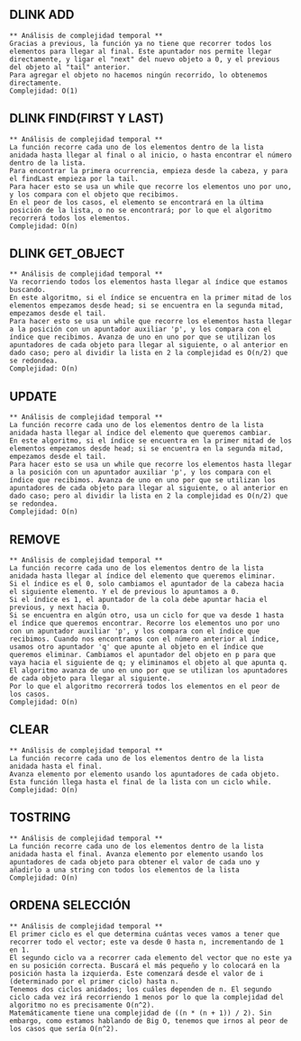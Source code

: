 ## DLINK ADD
	** Análisis de complejidad temporal **
	Gracias a previous, la función ya no tiene que recorrer todos los elementos para llegar al final. Este apuntador nos permite llegar directamente, y ligar el "next" del nuevo objeto a 0, y el previous del objeto al "tail" anterior. 
	Para agregar el objeto no hacemos ningún recorrido, lo obtenemos directamente. 
	Complejidad: O(1)

## DLINK FIND(FIRST Y LAST)
	** Análisis de complejidad temporal **
	La función recorre cada uno de los elementos dentro de la lista anidada hasta llegar al final o al inicio, o hasta encontrar el número dentro de la lista. 
	Para encontrar la primera ocurrencia, empieza desde la cabeza, y para el findLast empieza por la tail.
	Para hacer esto se usa un while que recorre los elementos uno por uno, y los compara con el objeto que recibimos. 
	En el peor de los casos, el elemento se encontrará en la última posición de la lista, o no se encontrará; por lo que el algoritmo recorrerá todos los elementos. 
	Complejidad: O(n)


## DLINK GET_OBJECT
	** Análisis de complejidad temporal **
	Va recorriendo todos los elementos hasta llegar al índice que estamos buscando. 
	En este algoritmo, si el índice se encuentra en la primer mitad de los elementos empezamos desde head; si se encuentra en la segunda mitad, empezamos desde el tail. 
	Para hacer esto se usa un while que recorre los elementos hasta llegar a la posición con un apuntador auxiliar 'p', y los compara con el índice que recibimos. Avanza de uno en uno por que se utilizan los apuntadores de cada objeto para llegar al siguiente, o al anterior en dado caso; pero al dividir la lista en 2 la complejidad es O(n/2) que se redondea.
	Complejidad: O(n)

## UPDATE
	** Análisis de complejidad temporal **
	La función recorre cada uno de los elementos dentro de la lista anidada hasta llegar al índice del elemento que queremos cambiar. 
	En este algoritmo, si el índice se encuentra en la primer mitad de los elementos empezamos desde head; si se encuentra en la segunda mitad, empezamos desde el tail. 
	Para hacer esto se usa un while que recorre los elementos hasta llegar a la posición con un apuntador auxiliar 'p', y los compara con el índice que recibimos. Avanza de uno en uno por que se utilizan los apuntadores de cada objeto para llegar al siguiente, o al anterior en dado caso; pero al dividir la lista en 2 la complejidad es O(n/2) que se redondea.
	Complejidad: O(n)


## REMOVE
	** Análisis de complejidad temporal **
	La función recorre cada uno de los elementos dentro de la lista anidada hasta llegar al índice del elemento que queremos eliminar.
	Si el índice es el 0, solo cambiamos el apuntador de la cabeza hacia el siguiente elemento. Y el de previous lo apuntamos a 0.
	Si el índice es 1, el apuntador de la cola debe apuntar hacia el previous, y next hacia 0.
	Si se encuentra en algún otro, usa un ciclo for que va desde 1 hasta el índice que queremos encontrar. Recorre los elementos uno por uno con un apuntador auxiliar 'p', y los compara con el índice que recibimos. Cuando nos encontramos con el número anterior al índice, usamos otro apuntador 'q' que apunte al objeto en el índice que queremos eliminar. Cambiamos el apuntador del objeto en p para que vaya hacia el siguiente de q; y eliminamos el objeto al que apunta q.
	El algoritmo avanza de uno en uno por que se utilizan los apuntadores de cada objeto para llegar al siguiente. 
	Por lo que el algoritmo recorrerá todos los elementos en el peor de los casos. 
	Complejidad: O(n)


## CLEAR
	** Análisis de complejidad temporal **
	La función recorre cada uno de los elementos dentro de la lista anidada hasta el final.
	Avanza elemento por elemento usando los apuntadores de cada objeto.
	Esta función llega hasta el final de la lista con un ciclo while. 
	Complejidad: O(n)

## TOSTRING
	** Análisis de complejidad temporal **
	La función recorre cada uno de los elementos dentro de la lista anidada hasta el final. Avanza elemento por elemento usando los apuntadores de cada objeto para obtener el valor de cada uno y añadirlo a una string con todos los elementos de la lista
	Complejidad: O(n)


## ORDENA SELECCIÓN
	** Análisis de complejidad temporal **
	El primer ciclo es el que determina cuántas veces vamos a tener que recorrer todo el vector; este va desde 0 hasta n, incrementando de 1 en 1. 
	El segundo ciclo va a recorrer cada elemento del vector que no este ya en su posición correcta. Buscará el más pequeño y lo colocará en la posición hasta la izquierda. Este comenzará desde el valor de i (determinado por el primer ciclo) hasta n. 
	Tenemos dos ciclos anidados; los cuáles dependen de n. El segundo ciclo cada vez irá recorriendo 1 menos por lo que la complejidad del algoritmo no es precisamente O(n^2). 
	Matemáticamente tiene una complejidad de ((n * (n + 1)) / 2). Sin embargo, como estamos hablando de Big O, tenemos que irnos al peor de los casos que sería O(n^2). 

